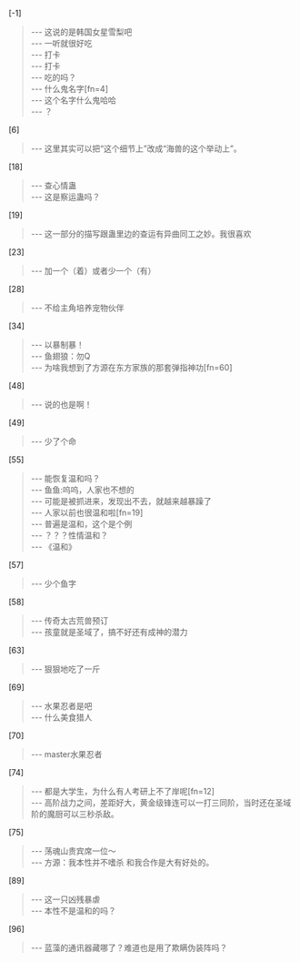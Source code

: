
[-1] 
>--- 这说的是韩国女星雪梨吧<br>
>--- 一听就很好吃<br>
>--- 打卡<br>
>--- 打卡<br>
>--- 吃的吗？<br>
>--- 什么鬼名字[fn=4]<br>
>--- 这个名字什么鬼哈哈<br>
>--- ？<br>

[6] 
>--- 这里其实可以把“这个细节上”改成“海兽的这个举动上”。<br>

[18] 
>--- 查心情蛊<br>
>--- 这是察运蛊吗？<br>

[19] 
>--- 这一部分的描写跟蛊里边的查运有异曲同工之妙。我很喜欢<br>

[23] 
>--- 加一个（着）或者少一个（有）<br>

[28] 
>--- 不给主角培养宠物伙伴<br>

[34] 
>--- 以暴制暴！<br>
>--- 鱼翅狼：勿Q<br>
>--- 为啥我想到了方源在东方家族的那套弹指神功[fn=60]<br>

[48] 
>--- 说的也是啊！<br>

[49] 
>--- 少了个命<br>

[55] 
>--- 能恢复温和吗？<br>
>--- 鱼鱼:呜呜，人家也不想的<br>
>--- 可能是被抓进来，发现出不去，就越来越暴躁了<br>
>--- 人家以前也很温和啦[fn=19]<br>
>--- 普遍是温和，这个是个例<br>
>--- ？？？性情温和？<br>
>--- 《温和》<br>

[57] 
>--- 少个鱼字<br>

[58] 
>--- 传奇太古荒兽预订<br>
>--- 孩童就是圣域了，搞不好还有成神的潜力<br>

[63] 
>--- 狠狠地吃了一斤<br>

[69] 
>--- 水果忍者是吧<br>
>--- 什么美食猎人<br>

[70] 
>--- master水果忍者<br>

[74] 
>--- 都是大学生，为什么有人考研上不了岸呢[fn=12]<br>
>--- 高阶战力之间，差距好大，黄金级锋连可以一打三同阶，当时还在圣域阶的魔厨可以三秒杀敌。<br>

[75] 
>--- 荡魂山贵宾席一位～<br>
>--- 方源：我本性并不嗜杀 和我合作是大有好处的。<br>

[89] 
>--- 这一只凶残暴虐<br>
>--- 本性不是温和的吗？<br>

[96] 
>--- 蓝藻的通讯器藏哪了？难道也是用了欺瞒伪装阵吗？<br>
